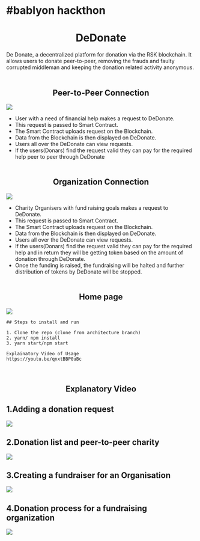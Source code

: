# #bablyon hackthon
<h1 align="center">DeDonate</h1>
De Donate, a decentralized platform for donation via the RSK blockchain. It allows users to donate peer-to-peer, removing the frauds and faulty corrupted middleman and keeping the donation related activity anonymous.<br><br>
<h2 align="center">Peer-to-Peer Connection</h2>
<img src="https://github.com/SagarBehara13/DeDonate/blob/architecture/images/peer-to-peer.png">

* User with a need of financial help makes a request to DeDonate.
* This request is passed to Smart Contract.
* The Smart Contract uploads request on the Blockchain.
* Data from the Blockchain is then displayed on DeDonate.
* Users all over the DeDonate can view requests.
* If the users(Donars) find the request valid they can pay for the required help peer to peer through DeDonate
<br><br>


<h2 align="center">Organization Connection</h2>
<img src="https://github.com/SagarBehara13/DeDonate/blob/architecture/images/organization.png">

* Charity Organisers with fund raising goals makes a request to DeDonate.
* This request is passed to Smart Contract.
* The Smart Contract uploads request on the Blockchain.
* Data from the Blockchain is then displayed on DeDonate.
* Users all over the DeDonate can view requests.
* If the users(Donars) find the request valid they can pay for the required help and in return they will be getting token based on the amount of donation through DeDonate.
* Once the funding is raised, the fundraising will be halted and further distribution of tokens by DeDonate will be stopped.
<br><br>

<h2 align="center">Home page</h2>
<img src="https://github.com/SagarBehara13/DeDonate/blob/master/ezgif.com-gif-maker.gif">

```
## Steps to install and run

1. Clone the repo (clone from architecture branch)
2. yarn/ npm install
3. yarn start/npm start

Explainatory Video of Usage
https://youtu.be/qnxtBBP0uBc
```

<br>
<h2 align="center">Explanatory Video</h2>

## 1.Adding a donation request
<img src="https://github.com/SagarBehara13/DeDonate/blob/architecture/Video_Seg/seg1.gif">
<br>

## 2.Donation list and peer-to-peer charity
<img src="https://github.com/SagarBehara13/DeDonate/blob/architecture/Video_Seg/seg2.gif">
<br>

## 3.Creating a fundraiser for an Organisation
<img src="https://github.com/SagarBehara13/DeDonate/blob/architecture/Video_Seg/seg3.gif">
<br>

## 4.Donation process for a fundraising organization
<img src="https://github.com/SagarBehara13/DeDonate/blob/architecture/Video_Seg/seg4.gif">
<br>
